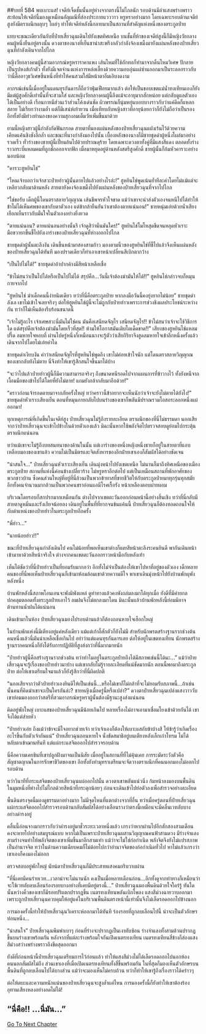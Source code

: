 ##บทที่ 584 พบเบาะแส!
เจดีย์เจ็ดชั้นนั้นอยู่ห่างจากตรงนี้ไม่ไกลนัก รอบด้านมีลำแสงพร่างพราวสะท้อนให้เจดีย์นี้มองดูเหมือนอัญมณีที่ส่องประกายแวววาว หรูหราอย่างมาก โดยเฉพาะรอบด้านเจดีย์สูงยังมีตราผนึกผลุบๆ โผล่ๆ ทำให้เจดีย์หลังนี้กลายมาเป็นสถานที่สำคัญแห่งหนึ่งของตระกูลป๋าย

แทบจะขณะเดียวกันกับที่ป๋ายเสี่ยวฉุนเดินไปยังเขตทิศเหนือ บนชั้นที่ห้าของเจดีย์สูงนี้ก็มีหญิงวัยกลางคนผู้หนึ่งยืนอยู่ตรงนั้น ดวงตาของนางที่เย็นชาน่าสะพรึงกลัวกำลังจ้องเขม็งมายังแผ่นหลังของป๋ายเสี่ยวฉุนที่กำลังเดินจากไปไกล

หญิงวัยกลางคนผู้นี้สวมอาภรณ์หรูหราราคาแพง เส้นไหมที่ใช้ถักทอก็ทำมาจากดิ้นไหมวิเศษ ปักลายเป็นรูปหงส์เก้าตัว ทั้งยังมีเจตจำนงแห่งการหล่อเลี้ยงด้วยความอบอุ่นแผ่ซ่านออกมาเป็นระลอกราวกับว่านี่คืออาวุธวิเศษชิ้นหนึ่งที่ทำให้คนสวมใส่มีหน้าตาอิ่มเอิบงดงาม

อาภรณ์เช่นนี้เมื่ออยู่ในแดนทุรกันดารก็ถือว่าฟุ่มเฟือยมากแล้ว ต่อให้เป็นขอบเขตแม่น้ำทงเทียนเองก็ยังมีแต่ผู้สูงศักดิ์เท่านั้นที่จะสวมใส่ และหญิงวัยกลางคนผู้นี้ถึงแม้จะอายุมากสักหน่อย แต่กลับดูแลตัวเองได้เป็นอย่างดี เรือนกายมีส่วนเว้าส่วนโค้งเด่นชัด ผิวพรรณก็นุ่มหยุ่นบอบบางราวกับว่าแค่ดีดก็แหลกสลาย ไม่เรียกว่างามล้ำ แต่ก็มีเสน่ห์เย้ายวน เมื่อเทียบกับหญิงสาวที่อายุน้อยกว่าก็ยังไม่ถือว่าเป็นรอง อีกทั้งยังมีท่วงทำนองของความสุกงอมเต็มวัยเพิ่มขึ้นมาด้วย

ยามนี้หญิงสาวผู้นี้กำลังกัดฟันกรอด สายตาที่มองแผ่นหลังของป๋ายเสี่ยวฉุนแฝงเร้นไว้ด้วยความเคียดแค้นชิงชังลึกล้ำ และขณะที่นางกำลังมองไปนั้น เบื้องหลังของนางก็มีชายชุดดำผู้หนึ่งโผล่มาอย่างรวดเร็ว ทั่วร่างของชายผู้นี้เปี่ยมล้นไปด้วยปราณดุร้าย โดยเฉพาะดวงตาทั้งคู่ที่มีแสงสีแดง ตลอดทั้งร่างราวกระบี่แหลมคมที่ถูกชักออกจากฟัก เมื่อมาหยุดอยู่ด้านหลังสตรีสูงศักดิ์ ชายผู้นั้นก็ก้มหัวคารวะอย่างนอบน้อม

“คารวะฮูหยินไช่”

“ไหนเจ้าบอกว่าเจ้าสวะป๋ายฮ่าวผู้นั้นตายไปแล้วอย่างไรล่ะ!” ฮูหยินไช่พูดเน้นย้ำทีละคำโดยไม่แม้แต่จะเหลียวกลับมาด้านหลัง สายตายังคงจ้องเขม็งไปยังแผ่นหลังของป๋ายเสี่ยวฉุนที่จากไปไกล

“ใช่ขอรับ เด็กผู้นี้โดนตราสลายวิญญาณ เส้นชีพจรหัวใจขาด แม้ว่าเขาจะนำส่งตัวเองจนหนีไปได้ทำให้ข้าไม่ได้เห็นศพของเขากับตาตัวเอง แต่ข้ากล้ายืนยันว่าเขาต้องตายแน่นอน!” ชายหนุ่มเอ่ยด้วยน้ำเสียงเยือกเย็นราวกับมั่นใจในตัวเองอย่างยิ่งยวด

“ตายแน่นอน? ตายแน่นอนอย่างนั้นรึ เจ้าดูสิว่านั่นมันใคร!” ฮูหยินไช่โมโหสุดขีดจนหลุดหัวเราะ มือขวายกขึ้นชี้ไปยังเงาร่างของป๋ายเสี่ยวฉุนที่ห่างออกไปไกล

ชายชุดดำผู้นั้นตะลึงงัน เดินขึ้นหน้ามาสองสามก้าว มองตามนิ้วของฮูหยินไช่ที่ชี้ไปแล้วจึงเห็นแผ่นหลังของป๋ายเสี่ยวฉุนได้ทันที มองปราดเดียวก็ทำเอาเขาหน้าเปลี่ยนสีเบิกตากว้าง

“เป็นไปไม่ได้!” ชายชุดดำอ้าปากค้างมีสีหน้าเหลือเชื่อ

“ข้าไม่สนว่าเป็นไปได้หรือเป็นไปไม่ได้ สรุปคือ...วันนี้เจ้าต้องฆ่ามันให้ได้!!” ฮูหยินไช่กล่าวจบก็หมุนกายจากไป

“ฮูหยินไช่ ฆ่าเด็กคนนี้ง่ายนิดเดียว ทว่าที่นี่คือตระกูลป๋าย หากลงมือวันนี้คงยุ่งยากไม่น้อย” ชายชุดดำลังเล เขาไม่เข้าใจเลยจริงๆ ต่อให้ฮูหยินไช่ผู้นี้จะไม่ถูกกับป๋ายฮ่าวเพราะการช่วงชิงผลประโยชน์ระหว่างกัน ทว่าก็ไม่เห็นต้องรีบร้อนขนาดนี้

“เจ้าไม่รู้อะไร เจ้าเศษสวะนี่มันไม่ใช่คน มันคือเสนียดจัญไร เสนียดจัญไร!! ข้าไม่สนว่าเจ้าจะใช้วิธีการใด แต่สรุปคือเจ้าต้องฆ่ามันโดยเร็วที่สุด!! ห้ามให้โอกาสมันเติบโตเด็ดขาด!!” เสียงของฮูหยินไช่แหลมปรี๊ด ลมหายใจหอบถี่ ผ่านไปครู่หนึ่งก็เหมือนนางจะรู้ตัวว่าเสียกิริยาจึงสูดลมหายใจเข้าลึกหนึ่งครั้งแล้วเดินจากไปโดยไม่เอ่ยคำใด

ชายชุดดำเงียบงัน คำว่าเสนียดจัญไรที่ฮูหยินไช่พูดถึง เขาไม่ค่อยเข้าใจนัก แต่โดนตราสลายวิญญาณของเขากลับยังไม่ตาย นี่จึงทำให้เขารู้สึกสนใจขึ้นมาได้บ้าง

“จะว่าไปแล้วป๋ายฮ่าวผู้นี้ก็มีความสามารถจริงๆ ถึงขนาดหนีรอดไปจากแผนการที่ข้าวางไว้ ทั้งยังหนีจากเงื้อมมือของข้าไปได้โดยที่ยังไม่ตาย! แถมยังกล้ากลับมาอีกด้วย!”

“คราวก่อนเจ้ารอดตายมาจากภัยครั้งใหญ่ ทว่าคราวนี้ข้าอยากจะเห็นนักว่าเจ้าจะยังไม่ตายได้ยังไง!” ชายชุดดำหัวเราะเสียงเย็น ตอนที่หมุนกายกลับไปบนร่างของเขาก็พลันมีปราณรวมโอสถระลอกหนึ่งแผ่ออกมา!

ทุกเหตุการณ์ที่เกิดขึ้นในเจดีย์สูง ป๋ายเสี่ยวฉุนไม่รู้ถึงรายละเอียด ตราผนึกของที่นี่ไม่ธรรมดา นอกเสียจากว่าป๋ายเสี่ยวฉุนจะเข้าไปข้างในด้วยตัวเองแล้ว มิฉะนั้นหากใช้พลังจิตไปตรวจสอบดูย่อมไปกระตุ้นตราผนึกแน่นอน

ทว่าแม้เขาจะไม่รู้ถึงบทสนทนาของด้านในนั้น แต่เงาร่างของหนึ่งหญิงหนึ่งชายก็อยู่ในสายตาที่แอบเหลือบมองของเขาแล้ว ความไม่เป็นมิตรและจิตสังหารของอีกฝ่ายเขาเองก็สัมผัสได้อย่างชัดเจน

“น่าสนใจ...” ป๋ายเสี่ยวฉุนหัวเราะเสียงเย็น เดินมุ่งหน้าไปยังเขตเหนือ ไม่นานก็มาถึงทิศเหนือของเมืองตระกูลป๋าย สถานที่แห่งนี้ค่อนข้างเปลี่ยวร้าง ไม่หรูหราอีกต่อไป แต่เป็นเหมือนสถานที่พักอาศัยของพวกชาวบ้าน ซึ่งคนส่วนใหญ่ที่อยู่ที่นี่ล้วนเป็นพวกข้าทาสที่ขายชีวิตให้กับตระกูลป๋ายมาทุกรุ่นทุกสมัย อีกทั้งคนจำนวนมากล้วนเป็นพวกคนชราอ่อนแอมีโรคเรื้อรัง หน้าเหลืองตอบผ่ายผอม

บริเวณโดยรอบก็สกปรกมากเหมือนกัน ต่างไปจากเขตตะวันออกก่อนหน้านี้อย่างสิ้นเชิง ทว่าที่นี่กลับมีสายตาดูหมิ่นและรังเกียจน้อยลง เดินอยู่ในพื้นที่ที่ยากจนข้นแค้นนี้ ป๋ายเสี่ยวฉุนก็ต้องทอดถอนใจให้กับตำแหน่งของป๋ายฮ่าวในตระกูลป๋ายอีกครั้ง

“พี่ฮ่าว...”

“นายน้อยฮ่าว!!”

ขณะที่ป๋ายเสี่ยวฉุนกำลังเดินไป คนไม่น้อยที่พอเห็นเขาต่างก็เผยสีหน้าตะลึงระคนยินดี พากันเดินหน้าเข้ามาหาด้วยสีหน้าจริงใจ ต่างจากคนเขตตะวันออกราวหน้ามือกับหลังเท้า

เห็นได้ชัดว่าที่นี่ป๋ายฮ่าวเป็นที่ยอมรับมากกว่า อีกทั้งไม่จำเป็นต้องให้เขาไปหาที่อยู่ของตัวเอง เด็กหลายคนของที่นี่พอเห็นป๋ายเสี่ยวฉุนก็เข้ามาห้อมล้อมเขาด้วยความดีใจ พาเขาเดินมุ่งหน้าไปยังบ้านพักผุพังหลังหนึ่ง

บ้านพักหลังนี้สภาพโอนเอนจะพังมิพังแหล่ ดูท่าทางแล้วคงพังถล่มลงมาได้ทุกเมื่อ ยังดีที่มีค่ายกลปกคลุมตลอดทั้งตระกูลป๋ายเอาไว้ ลมฝนจึงไม่ตกลงมาโดน มิฉะนั้นแล้วบ้านพักหลังนี้ย่อมมิอาจต้านทานน้ำฝนได้แน่นอน

เดินเข้ามาในห้อง ป๋ายเสี่ยวฉุนมองไปรอบด้านแล้วก็ต้องถอนหายใจเฮือกใหญ่

ในบ้านพักแห่งนี้มีเตียงอยู่แค่หลังเดียว แม้แต่เก้าอี้สักตัวก็ยังไม่มี สำหรับนักพรตสร้างฐานรากช่วงต้นคนหนึ่งแล้วนี่มันน่าเหลือเชื่อเกินไป อย่าว่าแต่แดนทุรกันดารเลย ต่อให้อยู่ในเขตทงเทียน นักพรตสร้างฐานรากคนหนึ่งก็ยังได้รับการปฏิบัติที่สูงส่งกว่าที่นี่มากมายนัก

“ป๋ายฮ่าวผู้นี้คือสร้างฐานรากช่วงต้น ทว่าทำไมอยู่ในตระกูลป๋ายถึงได้มีสภาพเช่นนี้ได้นะ...” แม้ว่าป๋ายเสี่ยวฉุนจะรู้เรื่องของป๋ายฮ่าวมาบ้าง แต่เขากลับไม่รู้รายละเอียดที่แน่ชัดมากนัก ตอนนี้พอมาถึงตระกูลป๋าย ต่อให้เขาเตรียมใจมาแล้วก็ยังรู้สึกว่าที่นี่ผิดปกติ

“นอกเสียจากว่าตัวป๋ายฮ่าวเองยินดีให้เป็นเช่นนี้...หรือไม่เขาก็ไม่กล้าที่จะไม่ยอมรับสภาพนี้...ถ้าเช่นนั้นคนที่คิดฆ่าเขาจะเป็นใครกันล่ะ? ชายหญิงเมื่อครู่นี้หรือเปล่า?” ดวงตาป๋ายเสี่ยวฉุนเปล่งแสงวาววับ เขาย่อมมองออกว่าสตรีที่สวมอาภรณ์หรูหราผู้นั้นต้องมีฐานะสูงส่งแน่นอน

คิดอยู่พักใหญ่ เบาะแสของป๋ายเสี่ยวฉุนมีน้อยเกินไป หลายเรื่องไม่อาจเอามาเชื่อมโยงเข้าด้วยกันได้ เขาจึงได้แต่ส่ายหัว

“ป๋ายฮ่าวเอ๋ย ถึงแม้ว่าข้าจะมีใจอยากช่วยเจ้า ทว่าเจ้าเองก็ต้องให้เบาะแสกับข้าบ้างสิ ให้ข้ารู้ว่าเกิดเรื่องอะไรขึ้นกับตัวเจ้ากันแน่” ป๋ายเสี่ยวฉุนถอนหายใจ นั่งขัดสมาธิอยู่บนเตียงหลังเล็กเก่าโทรม ไม่ได้หลับตาเข้าฌานทันที แต่แผ่กระแสจิตออกไปสำรวจรอบด้าน

นี่คือความเคยชินที่เขาปลูกฝังมาจนเป็นนิสัย เมื่ออยู่ในสถานที่ที่ไม่คุ้นเคย การระมัดระวังตัวคือสัญชาตญาณในการรักษาชีวิตของเขา อีกทั้งยังทำมุทราเตรียมจะจัดวางตราผนึกที่คนนอกมองไม่ออกไปรอบด้าน

ทว่าวินาทีที่กระแสจิตของป๋ายเสี่ยวฉุนแผ่ออกไปนั้น ดวงตาเขาพลันแน่วนิ่ง ก้มหน้าลงมองบนพื้นดินในมุมหนึ่งที่ห่างไปไม่ไกลด้วยสีหน้าที่กระตุกน้อยๆ ก่อนจะเดินเข้าไปย่อตัวลงเพื่อสำรวจอย่างละเอียด

พื้นดินตรงจุดนี้มองดูธรรมดาอย่างมาก ไม่มีจุดไหนที่แตกต่างจากที่อื่น ทว่าเมื่อครู่ตอนที่ป๋ายเสี่ยวฉุนแผ่กระแสจิตออกไปสำรวจรอบด้านกลับสัมผัสได้อย่างเลือนรางว่าตรงนี้เหมือนจะมีคลื่นเวทลับบางอย่างดำรงอยู่

คลื่นนี้อ่อนจางมากราวกับว่าดำรงอยู่มาชั่วระยะเวลาหนึ่งแล้ว เกรงว่าหากผ่านไปอีกสักสองสามเดือนคงจะหายไปอย่างสมบูรณ์แบบ หากไม่เป็นเพราะป๋ายเสี่ยวฉุนผสานวิญญาณคนฟ้าสามดวง มีร่างจำแลงสามร่างจนทำให้พลังจิตของเขาเพิ่มขึ้นมาอีกสามเท่า แม้ว่าจะไม่ใช่ก่อกำเนิด พลังจิตจึงยังไม่แปรสภาพเป็นอำนาจจิต ทว่าในด้านความเฉียบคมก็ไม่ด้อยไปกว่าอำนาจจิตของก่อกำเนิดทั่วไป หาไม่แล้วเกรงว่าเขาเองก็คงมองไม่ออก

ตรวจสอบอยู่พักใหญ่ นัยน์ตาป๋ายเสี่ยวฉุนก็มีประสายแสงคมกริบวาบผ่าน

“ที่นี่เคยมีคนร่ายเวท...เวลาน่าจะไม่นานนัก คงเป็นเมื่อหลายเดือนก่อน...อีกทั้งดูจากท่าทางก็เหมือนว่าจะใช้เวทลับลบเลือนร่องรอยบางอย่างที่เคยมีอยู่ตรงนี้...” ป๋ายเสี่ยวฉุนมองพื้นดินด้วยใจใคร่รู้ ทันใดนั้นหว่างคิ้วของเขาก็มีรอยปริแตกปรากฏขึ้น เนตรทงเทียนพลันเบิกโพลง แสงสีม่วงฉายวาบออกมา เพราะถูกป๋ายเสี่ยวฉุนควบคุมให้อยู่แค่ในบริเวณพื้นดินตรงหน้านี้เท่านั้นจึงไม่เล็ดรอดออกไปข้างนอก

การมองครั้งนี้ทำให้ป๋ายเสี่ยวฉุนวิเคราะห์ออกมาได้ทันที ร่องรอยที่ถูกลบเลือนไปนี้ น่าจะเป็นตัวอักษรท่อนหนึ่ง...

“น่าสนใจ” ป๋ายเสี่ยวฉุนพึมพำเบาๆ ก่อนที่ร่างจะปรากฏเป็นเงาทับซ้อน ร่างจำแลงทั้งสามล้วนปรากฏขึ้นบนร่างเขาพร้อมกัน หลังจากที่แต่ละร่างพร้อมใจกันเปิดเนตรทงเทียน เนตรทงเทียนสี่ข้างก็ส่องแสงสีม่วงสว่างพร่างพราวถึงขีดสุดออกมา

ยังดีที่ก่อนหน้านี้ป๋ายเสี่ยวฉุนเตรียมการไว้ก่อนแล้ว ทำให้แสงสีม่วงไม่ได้เล็ดรอดออกไปนอกห้อง คนนอกสัมผัสไม่ถึง ส่วนเขาเองที่เมื่อเปิดเนตรทงเทียนทั้งสี่ขึ้นพร้อมกัน ในที่สุดก็มองเห็นตัวอักษรบนพื้นดินที่ถูกลบเลือนไปได้บางส่วน แม้ว่าจะมองเห็นไม่ครบถ้วน ทว่าก็ทำให้เขารู้ถึงเรื่องราวได้คร่าวๆ

ต่อให้ตบะและความหนักแน่นของป๋ายเสี่ยวฉุนจะสูงล้ำแค่ไหน การมองครั้งนี้ก็ยังทำให้เขาต้องร้องอุทานเสียงหลงอย่างอดไม่ได้!

“นี่คือ!! ...นี่มัน...”
------


[Go To Next Chapter]( ./22.md)